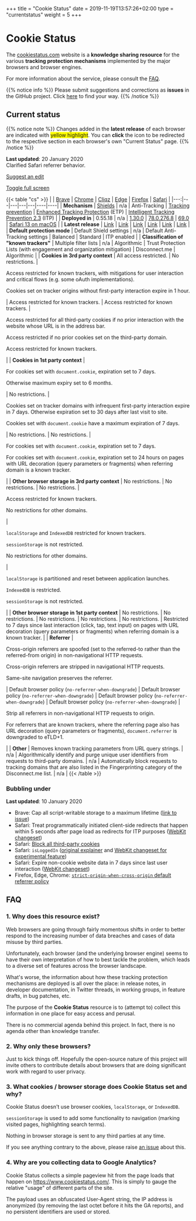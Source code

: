 +++
title = "Cookie Status"
date = 2019-11-19T13:57:26+02:00
type = "currentstatus"
weight = 5
+++

# Cookie Status

The [cookiestatus.com](https://www.cookiestatus.com) website is a **knowledge sharing resource** for the various **tracking protection mechanisms** implemented by the major browsers and browser engines.

For more information about the service, please consult the [FAQ](#faq).

{{% notice info %}}
Please submit suggestions and corrections as **issues** in the GitHub project. Click [here](https://github.com/sahava/cookie-status/issues) to find your way.
{{% /notice %}}

## Current status

{{% notice note %}}
Changes added in the **latest release** of each browser are indicated with <span style="background: yellow;">yellow highlight</span>. You can **click** the <a class="fa fa-info-circle" rel="footnote"></a> icon to be redirected to the respective section in each browser's own "Current Status" page.
{{% /notice %}}

**Last updated**: 20 January 2020  
Clarified Safari referrer behavior.

<a title="Suggest an edit" href="https://github.com/cookie-status/cookie-status-dev/issues/new?labels=content&title=%5BContent%20issue%5D%20Current%20Status" target="_blank"><i class="fa fa-edit"></i> Suggest an edit</a>

<a href="#" id="fullscreen">Toggle full screen</a>

{{< table "cs" >}}
|   | [Brave](/brave/) | [Chrome](/chrome/)                            | [Cliqz](/cliqz/)        | [Edge](/edge/)                         | [Firefox](/firefox/)                          | [Safari](/safari/) |
|---:|---|---|---|---|----|----|
| **Mechanism** | [Shields](https://support.brave.com/hc/en-us/articles/360022973471-What-is-Shields-) | n/a                                                          | Anti-Tracking                                             | [Tracking prevention](https://blogs.windows.com/msedgedev/2019/06/27/tracking-prevention-microsoft-edge-preview/) | [Enhanced Tracking Protection](https://support.mozilla.org/en-US/kb/enhanced-tracking-protection-firefox-desktop) (ETP) | [Intelligent Tracking Prevention 2.3](https://webkit.org/blog/9521/intelligent-tracking-prevention-2-3/) (ITP) |
| **Deployed in** | 0.55.18                                                      | n/a                                                          | [1.30.0](https://cliqz.com/en/magazine/cliqz-browser-release-notes-1-30-0) | [78.0.276.8](https://www.microsoftedgeinsider.com/en-us/welcome/update?channel=beta&version=78.0.276.8) | [69.0](https://www.mozilla.org/en-US/firefox/69.0/releasenotes/) | [Safari 13 on macOS](https://developer.apple.com/documentation/safari_release_notes/safari_13_release_notes) |
| **Latest release** | [Link](https://brave.com/latest/)                            | [Link](https://chromereleases.googleblog.com/search/label/Stable%20updates) | [Link](https://cliqz.com/en/download) | [Link](https://www.microsoftedgeinsider.com/en-us/whats-new) | [Link](https://www.mozilla.org/en-US/firefox/releases/)      | [Link](https://developer.apple.com/documentation/safari_release_notes) |
| **Default protection mode** | Default Shield settings | n/a                                                          | Default Anti-Tracking settings                            | Balanced                                                     | Standard                                                     | ITP enabled |
| **Classification of "known trackers"** | <a href="/brave/#classification-of-known-trackers" class="fa fa-info-circle" rel="footnote"></a> Multiple filter lists | <a href="/chrome/#classification-of-known-trackers" rel="footnote" class="fa fa-info-circle"></a> n/a | <a href="/cliqz/#classification-of-known-trackers" rel="footnote" class="fa fa-info-circle"></a> Algorithmic | <a href="/edge/#classification-of-known-trackers" rel="footnote" class="fa fa-info-circle"></a> Trust Protection Lists (<span class="new">with engagement and organization mitigation</span>) | <a href="/firefox/#classification-of-known-trackers" rel="footnote" class="fa fa-info-circle"></a> Disconnect.me | <a href="/safari/#classification-of-known-trackers" rel="footnote" class="fa fa-info-circle"></a> Algorithmic |
| **Cookies in 3rd party context** | <a href="/brave/#third-party-cookies" rel="footnote" class="fa fa-info-circle"></a> All access restricted. | <a href="/chrome/#third-party-cookies" rel="footnote"  class="fa fa-info-circle"></a> No restrictions. | <p><a href="/cliqz/#third-party-cookies" rel="footnote" class="fa fa-info-circle"></a> Access restricted for known trackers, with mitigations for user interaction and critical flows (e.g. some oAuth implementations).</p><p><a href="/cliqz/#third-party-cookies" rel="footnote" class="fa fa-info-circle"></a> Cookies set on tracker origins without first-party interaction expire in 1 hour.</p> | <a href="/edge/#third-party-cookies" rel="footnote"  class="fa fa-info-circle"></a> Access restricted for known trackers. | <a href="/firefox/#third-party-cookies" rel="footnote"  class="fa fa-info-circle"></a> Access restricted for known trackers. | <p><a href="/safari/#third-party-cookies" rel="footnote"  class="fa fa-info-circle"></a> <span class="new">Access restricted for all third-party cookies if no prior interaction with the website whose URL is in the address bar.</span></p><p><a href="/safari/#third-party-cookies" rel="footnote"  class="fa fa-info-circle"></a> Access restricted if no prior cookies set on the third-party domain.</p><p><a href="/safari/#third-party-cookies" rel="footnote"  class="fa fa-info-circle"></a> Access restricted for known trackers.</p> |
| **Cookies in 1st party context** | <p><a href="/brave/#first-party-cookies" rel="footnote"  class="fa fa-info-circle"></a> For cookies set with `document.cookie`, expiration set to 7 days.</p><p><a href="/brave/#first-party-cookies" rel="footnote"  class="fa fa-info-circle"></a> Otherwise maximum expiry set to 6 months.</p> | <a href="/chrome/#first-party-cookies" rel="footnote"  class="fa fa-info-circle"></a> No restrictions. | <p><a href="/cliqz/#first-party-cookies" rel="footnote" class="fa fa-info-circle"></a> Cookies set on tracker domains with infrequent first-party interaction expire in 7 days. Otherwise expiration set to 30 days after last visit to site.</p><p><a href="/cliqz/#first-party-cookies" rel="footnote" class="fa fa-info-circle"></a> Cookies set with `document.cookie` have a maximum expiration of 7 days.</p> | <a href="/edge/#first-party-cookies" rel="footnote"  class="fa fa-info-circle"></a> No restrictions. | <a href="/firefox/#first-party-cookies" rel="footnote"  class="fa fa-info-circle"></a> No restrictions. | <p><a href="/safari/#first-party-cookies" rel="footnote"  class="fa fa-info-circle"></a> For cookies set with `document.cookie`, expiration set to 7 days.</p><p><a href="/safari/#first-party-cookies" rel="footnote"  class="fa fa-info-circle"></a> For cookies set with `document.cookie`, expiration set to 24 hours on pages with URL decoration (query parameters or fragments) when referring domain is a known tracker.</p> |
| **Other browser storage in 3rd party context** | <a href="/brave/#other-third-party-storage" rel="footnote"  class="fa fa-info-circle"></a> No restrictions. | <a href="/chrome/#other-third-party-storage" rel="footnote"  class="fa fa-info-circle"></a> No restrictions. | <a href="/cliqz/#other-third-party-storage" rel="footnote" class="fa fa-info-circle"></a> No restrictions. | <p><a href="/edge/#other-third-party-storage" rel="footnote"  class="fa fa-info-circle"></a> Access restricted for known trackers.</p><p><a href="/edge/#other-third-party-storage" rel="footnote"  class="fa fa-info-circle"></a> No restrictions for other domains.</p> | <p><a href="/firefox/#other-third-party-storage" rel="footnote"  class="fa fa-info-circle"></a> `localStorage` and `IndexedDB` restricted for known trackers.</p><p><a href="/firefox/#other-third-party-storage" rel="footnote"  class="fa fa-info-circle"></a> `sessionStorage` is not restricted.</p><p><a href="/firefox/#other-third-party-storage" rel="footnote"  class="fa fa-info-circle"></a> No restrictions for other domains.</p> | <p><a href="/safari/#other-third-party-storage" rel="footnote"  class="fa fa-info-circle"></a> `localStorage` is partitioned and reset between application launches.</p><p><a href="/safari/#other-third-party-storage" rel="footnote"  class="fa fa-info-circle"></a> `IndexedDB` is restricted.</p><p><a href="/safari/#other-third-party-storage" rel="footnote"  class="fa fa-info-circle"></a> `sessionStorage` is not restricted.</p> |
| **Other browser storage in 1st party context** | <a href="/brave/#other-first-party-storage" rel="footnote"  class="fa fa-info-circle"></a> No restrictions. | <a href="/chrome/#other-first-party-storage" rel="footnote"  class="fa fa-info-circle"></a> No restrictions. | <a href="/cliqz/#other-first-party-storage" rel="footnote" class="fa fa-info-circle"></a> No restrictions. | <a href="/edge/#other-first-party-storage" rel="footnote"  class="fa fa-info-circle"></a> No restrictions. | <a href="/firefox/#other-first-party-storage" rel="footnote"  class="fa fa-info-circle"></a> No restrictions. | <a href="/safari/#other-first-party-storage" rel="footnote"  class="fa fa-info-circle"></a> Restricted to 7 days since last interaction (click, tap, text input) on pages with URL decoration (query parameters or fragments) when referring domain is a known tracker. |
| **Referrer** | <p><a href="/brave/#referrer" rel="footnote"  class="fa fa-info-circle"></a> Cross-origin referrers are spoofed (set to the referred-to rather than the referred-from origin) in non-navigational HTTP requests.</p><p><a href="/brave/#referrer" rel="footnote"  class="fa fa-info-circle"></a> Cross-origin referrers are stripped in navigational HTTP requests.</p><p><a href="/brave/#referrer" rel="footnote" class="fa fa-info-circle"></a> Same-site navigation preserves the referrer.</p> | <a href="/chrome/#referrer" rel="footnote"  class="fa fa-info-circle"></a> Default browser policy (`no-referrer-when-downgrade`) | <a href="/cliqz/#referrer" rel="footnote"  class="fa fa-info-circle"></a> Default browser policy (`no-referrer-when-downgrade`) | <a href="/edge/#referrer" rel="footnote"  class="fa fa-info-circle"></a> Default browser policy (`no-referrer-when-downgrade`) | <a href="/firefox/#referrer" rel="footnote"  class="fa fa-info-circle"></a> Default browser policy (`no-referrer-when-downgrade`) | <p><a href="/safari/#referrer" rel="footnote"  class="fa fa-info-circle"></a> <span class="new">Strip all referrers in non-navigational HTTP requests to origin.</span></p><p><a href="/safari/#referrer" rel="footnote"  class="fa fa-info-circle"></a> For referrers that are known trackers, where the referring page also has URL decoration (query parameters or fragments), `document.referrer` is downgraded to eTLD+1.</p> |
| **Other** | <a href="/brave/#other" rel="footnote" class="fa fa-info-circle"></a> <span class="new">Removes known tracking parameters from URL query strings.</span> | n/a | <a href="/cliqz/#other" rel="footnote" class="fa fa-info-circle"></a> Algorithmically identify and purge unique user identifiers from requests to third-party domains. | n/a | <a href="/firefox/#other" rel="footnote" class="fa fa-info-circle"></a> <span class="new">Automatically block requests to tracking domains that are also listed in the Fingerprinting category of the Disconnect.me list.</span> | n/a |
{{< /table >}}

### Bubbling under

**Last updated**: 10 January 2020

* Brave: Cap all script-writable storage to a maximum lifetime ([link to issue](https://github.com/brave/brave-browser/issues/4438))
* Safari: Treat programmatically initiated client-side redirects that happen within 5 seconds after page load as redirects for ITP purposes ([WebKit changeset](https://trac.webkit.org/changeset/254296/webkit))
* Safari: [Block all third-party cookies](https://trac.webkit.org/changeset/251467/webkit)
* Safari: `isLoggedIn` ([original explainer](https://lists.w3.org/Archives/Public/public-webappsec/2019Sep/0004.html) and [WebKit changeset for experimental feature](https://trac.webkit.org/changeset/250944/webkit))
* Safari: Expire non-cookie website data in 7 days since last user interaction ([WebKit changeset](https://trac.webkit.org/changeset/253082/webkit))
* Firefox, Edge, Chrome: [`strict-origin-when-cross-origin` default referrer policy](https://www.chromestatus.com/feature/6251880185331712)

## FAQ

### 1. Why does this resource exist?

Web browsers are going through fairly momentous shifts in order to better respond to the increasing number of data breaches and cases of data misuse by third parties.

Unfortunately, each browser (and the underlying browser engine) seems to have their own interpretation of how to best tackle the problem, which leads to a diverse set of features across the browser landscape. 

What's worse, the information about how these tracking protection mechanisms are deployed is all over the place: in release notes, in developer documentation, in Twitter threads, in working groups, in feature drafts, in bug patches, etc. 

The purpose of the **Cookie Status** resource is to (attempt to) collect this information in one place for easy access and perusal.

There is no commercial agenda behind this project. In fact, there is no agenda other than knowledge transfer.

### 2. Why only these browsers?

Just to kick things off. Hopefully the open-source nature of this project will invite others to contribute details about browsers that are doing significant work with regard to user privacy.

### 3. What cookies / browser storage does Cookie Status set and why?

Cookie Status doesn't use browser cookies, `localStorage`, or `IndexedDB`.

`sessionStorage` is used to add some functionality to navigation (marking visited pages, highlighting search terms). 

Nothing in browser storage is sent to any third parties at any time.

If you see anything contrary to the above, please raise [an issue](https://github.com/cookie-status/cookie-status-dev/issues) about this.

### 4. Why are you collecting data to Google Analytics?

Cookie Status collects a simple pageview hit from the page loads that happen on https://www.cookiestatus.com/. This is simply to gauge the relative "usage" of different parts of the site.

The payload uses an obfuscated User-Agent string, the IP address is anonymized (by removing the last octet before it hits the GA reports), and no persistent identifiers are used or stored.
